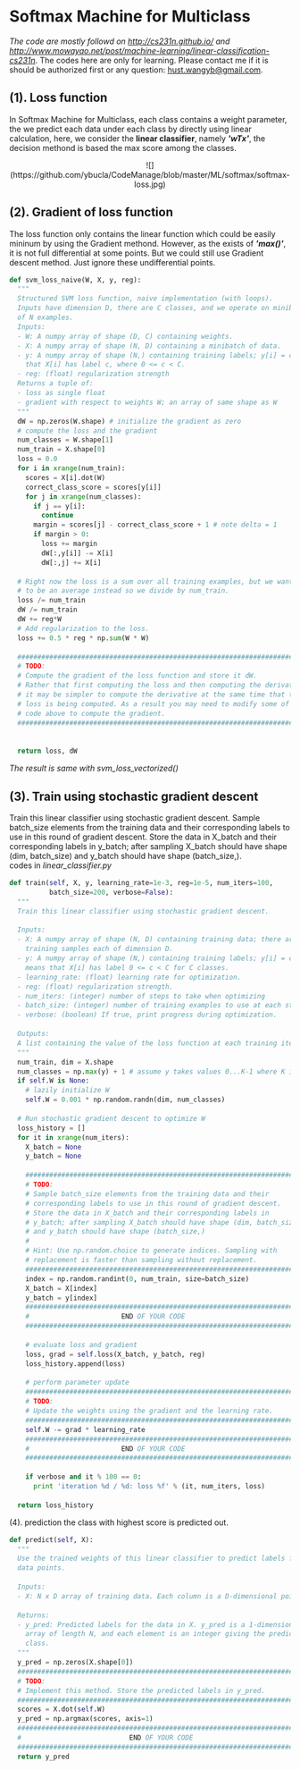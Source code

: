 Softmax Machine for Multiclass
========
*The code are mostly followd on http://cs231n.github.io/ and http://www.mowayao.net/post/machine-learning/linear-classification-cs231n*. The codes here are only for learning. Please contact me if it is should be authorized first or any question: hust.wangyb@gmail.com.

(1). Loss function
------------
In Softmax Machine for Multiclass, each class contains a weight parameter, the we predict each data under each class by directly using linear calculation, here, we consider the **linear classifier**, namely ***'wTx'***, the decision methond is based the max score among the classes.
<p align="center">![](https://github.com/ybucla/CodeManage/blob/master/ML/softmax/softmax-loss.jpg)<p />

(2). Gradient of loss function
------------
The loss function only contains the linear function which could be easily mininum by using the Gradient methond. However, as the exists of ***'max()'***, it is not full differential at some points. But we could still use Gradient descent method. Just ignore these undifferential points.
```python
def svm_loss_naive(W, X, y, reg):
  """
  Structured SVM loss function, naive implementation (with loops).
  Inputs have dimension D, there are C classes, and we operate on minibatches
  of N examples.
  Inputs:
  - W: A numpy array of shape (D, C) containing weights.
  - X: A numpy array of shape (N, D) containing a minibatch of data.
  - y: A numpy array of shape (N,) containing training labels; y[i] = c means
    that X[i] has label c, where 0 <= c < C.
  - reg: (float) regularization strength
  Returns a tuple of:
  - loss as single float
  - gradient with respect to weights W; an array of same shape as W
  """
  dW = np.zeros(W.shape) # initialize the gradient as zero
  # compute the loss and the gradient
  num_classes = W.shape[1]
  num_train = X.shape[0]
  loss = 0.0
  for i in xrange(num_train):
    scores = X[i].dot(W)
    correct_class_score = scores[y[i]]
    for j in xrange(num_classes):
      if j == y[i]:
        continue
      margin = scores[j] - correct_class_score + 1 # note delta = 1
      if margin > 0:
        loss += margin
        dW[:,y[i]] -= X[i]
        dW[:,j] += X[i]

  # Right now the loss is a sum over all training examples, but we want it
  # to be an average instead so we divide by num_train.
  loss /= num_train
  dW /= num_train
  dW += reg*W
  # Add regularization to the loss.
  loss += 0.5 * reg * np.sum(W * W)

  #############################################################################
  # TODO:                                                                     #
  # Compute the gradient of the loss function and store it dW.                #
  # Rather that first computing the loss and then computing the derivative,   #
  # it may be simpler to compute the derivative at the same time that the     #
  # loss is being computed. As a result you may need to modify some of the    #
  # code above to compute the gradient.                                       #
  #############################################################################


  return loss, dW
```
*The result is same with svm_loss_vectorized()*

(3). Train using stochastic gradient descent
------------
Train this linear classifier using stochastic gradient descent. Sample batch_size elements from the training data and their corresponding labels to use in this round of gradient descent. Store the data in X_batch and their corresponding labels in y_batch; after sampling X_batch should have shape (dim, batch_size) and y_batch should have shape (batch_size,).<br />
codes in *linear_classifier.py*
```python
def train(self, X, y, learning_rate=1e-3, reg=1e-5, num_iters=100,
          batch_size=200, verbose=False):
  """
  Train this linear classifier using stochastic gradient descent.

  Inputs:
  - X: A numpy array of shape (N, D) containing training data; there are N
    training samples each of dimension D.
  - y: A numpy array of shape (N,) containing training labels; y[i] = c
    means that X[i] has label 0 <= c < C for C classes.
  - learning_rate: (float) learning rate for optimization.
  - reg: (float) regularization strength.
  - num_iters: (integer) number of steps to take when optimizing
  - batch_size: (integer) number of training examples to use at each step.
  - verbose: (boolean) If true, print progress during optimization.

  Outputs:
  A list containing the value of the loss function at each training iteration.
  """
  num_train, dim = X.shape
  num_classes = np.max(y) + 1 # assume y takes values 0...K-1 where K is number of classes
  if self.W is None:
    # lazily initialize W
    self.W = 0.001 * np.random.randn(dim, num_classes)

  # Run stochastic gradient descent to optimize W
  loss_history = []
  for it in xrange(num_iters):
    X_batch = None
    y_batch = None

    #########################################################################
    # TODO:                                                                 #
    # Sample batch_size elements from the training data and their           #
    # corresponding labels to use in this round of gradient descent.        #
    # Store the data in X_batch and their corresponding labels in           #
    # y_batch; after sampling X_batch should have shape (dim, batch_size)   #
    # and y_batch should have shape (batch_size,)                           #
    #                                                                       #
    # Hint: Use np.random.choice to generate indices. Sampling with         #
    # replacement is faster than sampling without replacement.              #
    #########################################################################
    index = np.random.randint(0, num_train, size=batch_size)
    X_batch = X[index]
    y_batch = y[index]
    #########################################################################
    #                       END OF YOUR CODE                                #
    #########################################################################

    # evaluate loss and gradient
    loss, grad = self.loss(X_batch, y_batch, reg)
    loss_history.append(loss)

    # perform parameter update
    #########################################################################
    # TODO:                                                                 #
    # Update the weights using the gradient and the learning rate.          #
    #########################################################################
    self.W -= grad * learning_rate
    #########################################################################
    #                       END OF YOUR CODE                                #
    #########################################################################

    if verbose and it % 100 == 0:
      print 'iteration %d / %d: loss %f' % (it, num_iters, loss)

  return loss_history
```

(4). prediction
the class with highest score is predicted out.
```python
def predict(self, X):
  """
  Use the trained weights of this linear classifier to predict labels for
  data points.

  Inputs:
  - X: N x D array of training data. Each column is a D-dimensional point.

  Returns:
  - y_pred: Predicted labels for the data in X. y_pred is a 1-dimensional
    array of length N, and each element is an integer giving the predicted
    class.
  """
  y_pred = np.zeros(X.shape[0])
  ###########################################################################
  # TODO:                                                                   #
  # Implement this method. Store the predicted labels in y_pred.            #
  ###########################################################################
  scores = X.dot(self.W)
  y_pred = np.argmax(scores, axis=1)
  ###########################################################################
  #                           END OF YOUR CODE                              #
  ###########################################################################
  return y_pred
```
